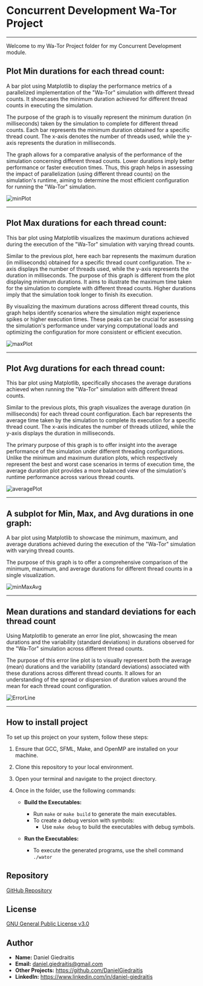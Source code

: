 # Concurrent Development Wa-Tor Project

---

Welcome to my Wa-Tor Project folder for my Concurrent Development module.

## Plot Min durations for each thread count:
A bar plot using Matplotlib to display the performance metrics of a parallelized implementation of the "Wa-Tor" simulation with different thread counts. It showcases the minimum duration achieved for different thread counts in executing the simulation.

The purpose of the graph is to visually represent the minimum duration (in milliseconds) taken by the simulation to complete for different thread counts. Each bar represents the minimum duration obtained for a specific thread count. The x-axis denotes the number of threads used, while the y-axis represents the duration in milliseconds.

The graph allows for a comparative analysis of the performance of the simulation concerning different thread counts. Lower durations imply better performance or faster execution times. Thus, this graph helps in assessing the impact of parallelization (using different thread counts) on the simulation's runtime, aiming to determine the most efficient configuration for running the "Wa-Tor" simulation.

![minPlot](https://github.com/DanielGiedraitis/Wa-Tor/assets/91562130/9dd991f8-6d12-4799-b53d-382e14be6127)

---

## Plot Max durations for each thread count:
This bar plot using Matplotlib visualizes the maximum durations achieved during the execution of the "Wa-Tor" simulation with varying thread counts.

Similar to the previous plot, here each bar represents the maximum duration (in milliseconds) obtained for a specific thread count configuration. The x-axis displays the number of threads used, while the y-axis represents the duration in milliseconds. The purpose of this graph is different from the plot displaying minimum durations. It aims to illustrate the maximum time taken for the simulation to complete with different thread counts. Higher durations imply that the simulation took longer to finish its execution.

By visualizing the maximum durations across different thread counts, this graph helps identify scenarios where the simulation might experience spikes or higher execution times. These peaks can be crucial for assessing the simulation's performance under varying computational loads and optimizing the configuration for more consistent or efficient execution.

![maxPlot](https://github.com/DanielGiedraitis/Wa-Tor/assets/91562130/4d9726cc-bb30-42b3-a905-3946b4989aa0)

---

## Plot Avg durations for each thread count:
This bar plot using Matplotlib, specifically shocases the average durations achieved when running the "Wa-Tor" simulation with different thread counts.

Similar to the previous plots, this graph visualizes the average duration (in milliseconds) for each thread count configuration. Each bar represents the average time taken by the simulation to complete its execution for a specific thread count. The x-axis indicates the number of threads utilized, while the y-axis displays the duration in milliseconds.

The primary purpose of this graph is to offer insight into the average performance of the simulation under different threading configurations. Unlike the minimum and maximum duration plots, which respectively represent the best and worst case scenarios in terms of execution time, the average duration plot provides a more balanced view of the simulation's runtime performance across various thread counts.

![averagePlot](https://github.com/DanielGiedraitis/Wa-Tor/assets/91562130/cee789fb-7f79-465b-be02-4a91fb3003ee)

---

## A subplot for Min, Max, and Avg durations in one graph:
A bar plot using Matplotlib to showcase the minimum, maximum, and average durations achieved during the execution of the "Wa-Tor" simulation with varying thread counts.

The purpose of this graph is to offer a comprehensive comparison of the minimum, maximum, and average durations for different thread counts in a single visualization. 

![minMaxAvg](https://github.com/DanielGiedraitis/Wa-Tor/assets/91562130/a9e5a2ae-544d-4473-a90d-10ecc1027552)

---

## Mean durations and standard deviations for each thread count
Using Matplotlib to generate an error line plot, showcasing the mean durations and the variability (standard deviations) in durations observed for the "Wa-Tor" simulation across different thread counts.

The purpose of this error line plot is to visually represent both the average (mean) durations and the variability (standard deviations) associated with these durations across different thread counts. It allows for an understanding of the spread or dispersion of duration values around the mean for each thread count configuration.

![ErrorLine](https://github.com/DanielGiedraitis/Wa-Tor/assets/91562130/e7d17b92-0ba0-4439-8754-de89b04edcb1)

---

## How to install project
To set up this project on your system, follow these steps:

1. Ensure that GCC, SFML, Make, and OpenMP are installed on your machine.
2. Clone this repository to your local environment.
3. Open your terminal and navigate to the project directory.
4. Once in the folder, use the following commands:

    - **Build the Executables:**
        - Run `make` or `make build` to generate the main executables.
        - To create a debug version with symbols:
            - Use `make debug` to build the executables with debug symbols.
        
    - **Run the Executables:**
        - To execute the generated programs, use the shell command `./wator`


## Repository
[GitHub Repository](https://github.com/DanielGiedraitis/Wa-Tor)

## License
[GNU General Public License v3.0 ](https://www.gnu.org/licenses/gpl-3.0.en.html)

## Author
- **Name:** Daniel Giedraitis
- **Email:** daniel.giedraitis@gmail.com
- **Other Projects:** https://github.com/DanielGiedraitis
- **LinkedIn:** https://www.linkedin.com/in/daniel-giedraitis
